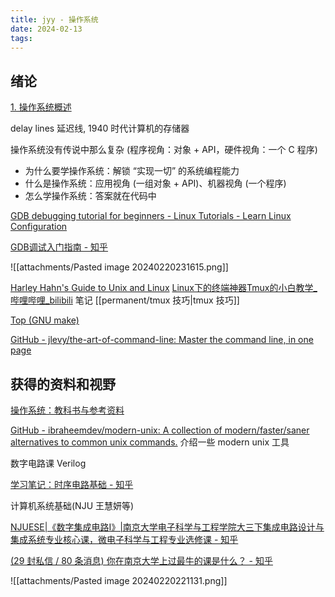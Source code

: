 ```yaml
---
title: jyy - 操作系统
date: 2024-02-13
tags:
---
```


## 绪论

[1. 操作系统概述](https://jyywiki.cn/OS/2023/build/lect1.ipynb.html)

delay lines 延迟线, 1940 时代计算机的存储器

操作系统没有传说中那么复杂 (程序视角：对象 + API，硬件视角：一个 C 程序)

- 为什么要学操作系统：解锁 “实现一切” 的系统编程能力
- 什么是操作系统：应用视角 (一组对象 + API)、机器视角 (一个程序)
- 怎么学操作系统：答案就在代码中

[GDB debugging tutorial for beginners - Linux Tutorials - Learn Linux Configuration](https://linuxconfig.org/gdb-debugging-tutorial-for-beginners)

[GDB调试入门指南 - 知乎](https://zhuanlan.zhihu.com/p/74897601)

![[attachments/Pasted image 20240220231615.png]]

[Harley Hahn's Guide to Unix and Linux](https://www.harley.com/unix-book/book/chapters/home.html)
[Linux下的终端神器Tmux的小白教学_哔哩哔哩_bilibili](https://www.bilibili.com/video/BV1da4y1p7e1/?spm_id_from=..search-card.all.click&vd_source=92451653bea4ed324c9bfc0287256aa5) 笔记 [[permanent/tmux 技巧|tmux 技巧]]

[Top (GNU make)](https://www.gnu.org/software/make/manual/html_node/index.html#SEC_Contents)

[GitHub - jlevy/the-art-of-command-line: Master the command line, in one page](https://github.com/jlevy/the-art-of-command-line)
## 获得的资料和视野

[操作系统：教科书与参考资料](https://jyywiki.cn/OS/OS_References.html)

[GitHub - ibraheemdev/modern-unix: A collection of modern/faster/saner alternatives to common unix commands.](https://github.com/ibraheemdev/modern-unix) 介绍一些 modern unix 工具

数字电路课 Verilog

[学习笔记：时序电路基础 - 知乎](https://zhuanlan.zhihu.com/p/150137008)

计算机系统基础(NJU 王慧妍等)

[NJUESE|《数字集成电路I》|南京大学电子科学与工程学院大三下集成电路设计与集成系统专业核心课，微电子科学与工程专业选修课 - 知乎](https://zhuanlan.zhihu.com/p/463370754)

[(29 封私信 / 80 条消息) 你在南京大学上过最牛的课是什么？ - 知乎](https://www.zhihu.com/question/356467344)

![[attachments/Pasted image 20240220221131.png]]